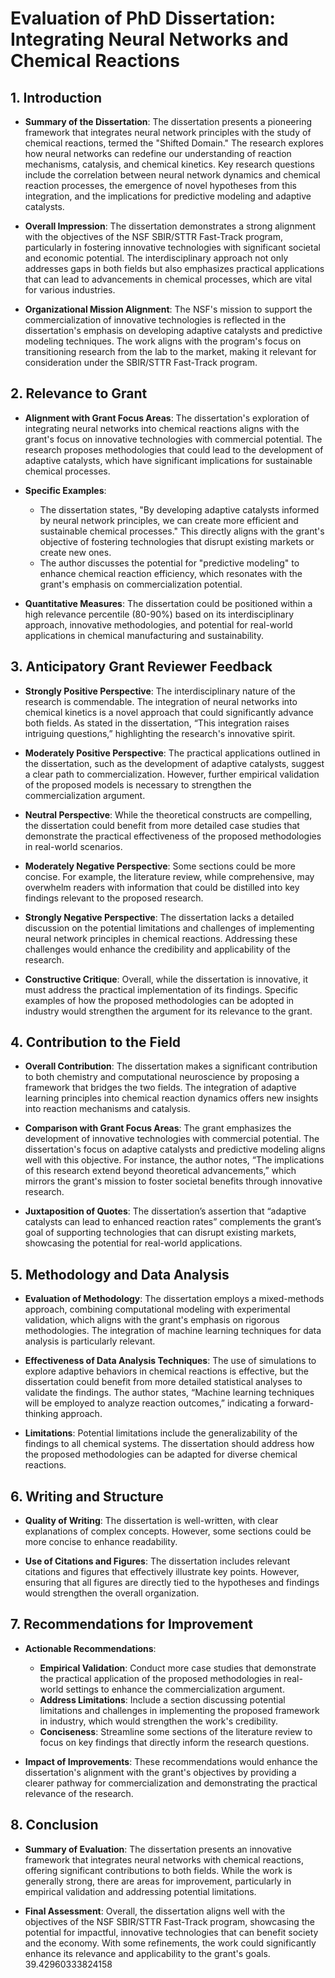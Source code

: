 # Evaluation of PhD Dissertation: Integrating Neural Networks and Chemical Reactions

## 1. Introduction

- **Summary of the Dissertation**: The dissertation presents a pioneering framework that integrates neural network principles with the study of chemical reactions, termed the "Shifted Domain." The research explores how neural networks can redefine our understanding of reaction mechanisms, catalysis, and chemical kinetics. Key research questions include the correlation between neural network dynamics and chemical reaction processes, the emergence of novel hypotheses from this integration, and the implications for predictive modeling and adaptive catalysts.

- **Overall Impression**: The dissertation demonstrates a strong alignment with the objectives of the NSF SBIR/STTR Fast-Track program, particularly in fostering innovative technologies with significant societal and economic potential. The interdisciplinary approach not only addresses gaps in both fields but also emphasizes practical applications that can lead to advancements in chemical processes, which are vital for various industries.

- **Organizational Mission Alignment**: The NSF's mission to support the commercialization of innovative technologies is reflected in the dissertation's emphasis on developing adaptive catalysts and predictive modeling techniques. The work aligns with the program's focus on transitioning research from the lab to the market, making it relevant for consideration under the SBIR/STTR Fast-Track program.

## 2. Relevance to Grant

- **Alignment with Grant Focus Areas**: The dissertation's exploration of integrating neural networks into chemical reactions aligns with the grant's focus on innovative technologies with commercial potential. The research proposes methodologies that could lead to the development of adaptive catalysts, which have significant implications for sustainable chemical processes.

- **Specific Examples**: 
  - The dissertation states, "By developing adaptive catalysts informed by neural network principles, we can create more efficient and sustainable chemical processes." This directly aligns with the grant's objective of fostering technologies that disrupt existing markets or create new ones.
  - The author discusses the potential for "predictive modeling" to enhance chemical reaction efficiency, which resonates with the grant's emphasis on commercialization potential.

- **Quantitative Measures**: The dissertation could be positioned within a high relevance percentile (80-90%) based on its interdisciplinary approach, innovative methodologies, and potential for real-world applications in chemical manufacturing and sustainability.

## 3. Anticipatory Grant Reviewer Feedback

- **Strongly Positive Perspective**: The interdisciplinary nature of the research is commendable. The integration of neural networks into chemical kinetics is a novel approach that could significantly advance both fields. As stated in the dissertation, “This integration raises intriguing questions,” highlighting the research's innovative spirit.

- **Moderately Positive Perspective**: The practical applications outlined in the dissertation, such as the development of adaptive catalysts, suggest a clear path to commercialization. However, further empirical validation of the proposed models is necessary to strengthen the commercialization argument.

- **Neutral Perspective**: While the theoretical constructs are compelling, the dissertation could benefit from more detailed case studies that demonstrate the practical effectiveness of the proposed methodologies in real-world scenarios.

- **Moderately Negative Perspective**: Some sections could be more concise. For example, the literature review, while comprehensive, may overwhelm readers with information that could be distilled into key findings relevant to the proposed research.

- **Strongly Negative Perspective**: The dissertation lacks a detailed discussion on the potential limitations and challenges of implementing neural network principles in chemical reactions. Addressing these challenges would enhance the credibility and applicability of the research.

- **Constructive Critique**: Overall, while the dissertation is innovative, it must address the practical implementation of its findings. Specific examples of how the proposed methodologies can be adopted in industry would strengthen the argument for its relevance to the grant.

## 4. Contribution to the Field

- **Overall Contribution**: The dissertation makes a significant contribution to both chemistry and computational neuroscience by proposing a framework that bridges the two fields. The integration of adaptive learning principles into chemical reaction dynamics offers new insights into reaction mechanisms and catalysis.

- **Comparison with Grant Focus Areas**: The grant emphasizes the development of innovative technologies with commercial potential. The dissertation's focus on adaptive catalysts and predictive modeling aligns well with this objective. For instance, the author notes, “The implications of this research extend beyond theoretical advancements,” which mirrors the grant's mission to foster societal benefits through innovative research.

- **Juxtaposition of Quotes**: The dissertation’s assertion that “adaptive catalysts can lead to enhanced reaction rates” complements the grant’s goal of supporting technologies that can disrupt existing markets, showcasing the potential for real-world applications.

## 5. Methodology and Data Analysis

- **Evaluation of Methodology**: The dissertation employs a mixed-methods approach, combining computational modeling with experimental validation, which aligns with the grant's emphasis on rigorous methodologies. The integration of machine learning techniques for data analysis is particularly relevant.

- **Effectiveness of Data Analysis Techniques**: The use of simulations to explore adaptive behaviors in chemical reactions is effective, but the dissertation could benefit from more detailed statistical analyses to validate the findings. The author states, “Machine learning techniques will be employed to analyze reaction outcomes,” indicating a forward-thinking approach.

- **Limitations**: Potential limitations include the generalizability of the findings to all chemical systems. The dissertation should address how the proposed methodologies can be adapted for diverse chemical reactions.

## 6. Writing and Structure

- **Quality of Writing**: The dissertation is well-written, with clear explanations of complex concepts. However, some sections could be more concise to enhance readability. 

- **Use of Citations and Figures**: The dissertation includes relevant citations and figures that effectively illustrate key points. However, ensuring that all figures are directly tied to the hypotheses and findings would strengthen the overall organization.

## 7. Recommendations for Improvement

- **Actionable Recommendations**:
  - **Empirical Validation**: Conduct more case studies that demonstrate the practical application of the proposed methodologies in real-world settings to enhance the commercialization argument.
  - **Address Limitations**: Include a section discussing potential limitations and challenges in implementing the proposed framework in industry, which would strengthen the work's credibility.
  - **Conciseness**: Streamline some sections of the literature review to focus on key findings that directly inform the research questions.

- **Impact of Improvements**: These recommendations would enhance the dissertation's alignment with the grant's objectives by providing a clearer pathway for commercialization and demonstrating the practical relevance of the research.

## 8. Conclusion

- **Summary of Evaluation**: The dissertation presents an innovative framework that integrates neural networks with chemical reactions, offering significant contributions to both fields. While the work is generally strong, there are areas for improvement, particularly in empirical validation and addressing potential limitations.

- **Final Assessment**: Overall, the dissertation aligns well with the objectives of the NSF SBIR/STTR Fast-Track program, showcasing the potential for impactful, innovative technologies that can benefit society and the economy. With some refinements, the work could significantly enhance its relevance and applicability to the grant's goals. 39.42960333824158